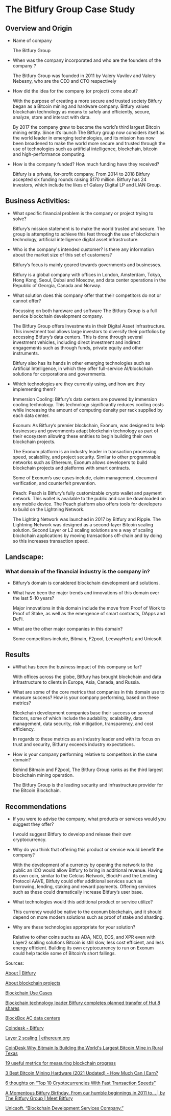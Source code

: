 # The Bitfury Group Case Study 

## Overview and Origin

* Name of company

    The Bitfury Group

* When was the company incorporated and who are the founders of the company ?

    The Bitfury Group was founded in 2011 by Valery Vavilov and Valery Nebesny, who are the CEO and CTO respectively 

* How did the idea for the company (or project) come about?

    With the purpose of creating a more secure and trusted society Bitfury began as a Bitcoin mining and hardware company. Bitfury values blockchain technology as means to safely and efficiently, secure, analyze, store and interact with data.  

    By 2017 the company grew to become the world’s third largest Bitcoin mining entity. Since it’s launch The Bitfury group now considers itself as the world leader in emerging technologies, and its mission has now been broadened to make the world more secure and trusted through the use of technologies such as artificial intelligence, blockchain, bitcoin and high-performance computing. 

* How is the company funded? How much funding have they received?

    Bitfury is a private, for-profit company. From 2014 to 2018 Bitfury accepted six funding rounds raising $170 million. Bitfury has 24 investors, which include the likes of Galaxy Digital LP and LIAN Group.

## Business Activities:

* What specific financial problem is the company or project trying to solve?

    Bitfury’s mission statement is to make the world trusted and secure. The group is attempting to achieve this feat through the use of blockchain technology, artificial intelligence digital asset infrastructure.  

* Who is the company's intended customer?  Is there any information about the market size of this set of customers?

    Bitfury’s focus is mainly geared towards governments and businesses. 

    Bitfury is a global company with offices in London, Amsterdam, Tokyo, Hong Kong, Seoul, Dubai and Moscow, and data center operations in the Republic of Georgia, Canada and Norway.

* What solution does this company offer that their competitors do not or cannot offer? 

    Focussing on both hardware and software The Bitfury Group is a full service blockchain development company. 

    The Bitfury Group offers Investments in their Digital Asset Infrastructure. This investment tool allows large investors to diversify their portfolios by accessing Bitfury’s data centers. This is done through several investment vehicles, including direct investment and indirect engagements such as through funds, private equity and other instruments.

    Bitfury also has its hands in other emerging technologies such as Artificial Intelligence, in which they offer full-service AI/blockchain solutions for corporations and governments.


* Which technologies are they currently using, and how are they implementing them? 

    Immersion Cooling: Bitfury’s data centers are powered by immersion cooling technology. This technology significantly reduces cooling costs while increasing the amount of computing density per rack supplied by each data center. 

    Exonum: As Bitfury’s premier blockchain, Exonum, was designed to help businesses and governments adapt blockchain technology as part of their ecosystem allowing these entities to begin building their own blockchain projects. 

    The Exonum platform is an industry leader in transaction processing speed, scalability, and project security. Similar to other programmable networks such as Ethereum, Exonum allows developers to build blockchain projects and platforms with smart contracts. 

    Some of Exonum’s use cases include, claim management, document verification, and counterfeit prevention. 

    Peach: Peach is Bitfury’s fully customizable crypto wallet and payment network. This wallet is available to the public and can be downloaded on any mobile device.  The Peach platform also offers tools for developers to build on the Lightning Network. 

    The Lighting Network was launched in 2017 by Bitfury and Ripple. The Lightning Network was designed as a second-layer Bitcoin scaling solution. Second Layer or L2 scaling solutions are a way of scaling blockchain applications by moving transactions off-chain and by doing so this increases transaction speed. 


## Landscape:

### What domain of the financial industry is the company in?

* Bitfury’s domain is considered blockchain development and solutions. 

* What have been the major trends and innovations of this domain over the last 5-10 years?

    Major innovations in this domain include the move from Proof of Work to Proof of Stake, as well as the emergence of smart contracts, DApps and DeFi. 

* What are the other major companies in this domain?

    Some competitors include, Bitmain, F2pool, LeewayHertz and Unicsoft 



## Results

* #What has been the business impact of this company so far?

    With offices across the globe, Bitfury has brought blockchain and data infrastructure to clients in Europe, Asia, Canada, and Russia. 

* What are some of the core metrics that companies in this domain use to measure success? How is your company performing, based on these metrics?

    Blockchain development companies base their success on several factors, some of which include the audability, scalability, data management, data security, risk mitigation, transparency, and cost efficiency. 

    In regards to these metrics as an industry leader and with its focus on trust and security, Bitfurry exceeds industry expectations. 

* How is your company performing relative to competitors in the same domain?
    
    Behind Bitmain and F2pool, The Bitfury Group ranks as the third largest blockchain mining operation. 

    The Bitfury Group is the leading security and infrastructure provider for the Bitcoin Blockchain. 


## Recommendations

* If you were to advise the company, what products or services would you suggest they offer? 

    I would suggest Bitfury to develop and release their own cryptocurrency. 

* Why do you think that offering this product or service would benefit the company?

    With the development of a currency by opening the network to the public an ICO would allow Bitfury to bring in additional revenue. Having its own coin, similar to the Celcius Network, BlockFi and the Lending Protocol AAVE,  Bitfuty could offer additional services such as borrowing, lending, staking and reward payments. Offering services such as these could dramatically increase Bitfury’s user base. 


* What technologies would this additional product or service utilize?

    This currency would be native to the exonum blockchain, and it should depend on more modern solutions such as proof of stake and sharding.

* Why are these technologies appropriate for your solution?

    Relative to other coins suchs as ADA, NEO, EOS, and XPR even with Layer2 scalling solutions Bitcoin is still slow, less cost efficient, and less energy efficient. Building its own cryptocurrency to run on Exonum could help tackle some of Bitcoin’s short fallings. 



Sources:

[About | Bitfury](https://bitfury.com/about)

[About blockchain projects]( https://exonum.com/about)

[Blockchain Use Cases](https://exonum.com/cases/index)

[Blockchain technology leader Bitfury completes planned transfer of Hut 8 shares](https://www.globenewswire.com/news-release/2021/02/16/2176339/0/en/Blockchain-technology-leader-Bitfury-completes-planned-transfer-of-Hut-8-shares.html)

[BlockBox AC data centers](https://bitfury.com/crypto-infrastructure/blockbox)

[Coindesk - Bitfury](https://www.coindesk.com/company/bitfury)

[Layer 2 scaling | ethereum.org](https://ethereum.org/en/developers/docs/layer-2-scaling/)

[CoinDesk Why Bitmain Is Building the World's Largest Bitcoin Mine in Rural Texas](https://www.coindesk.com/why-bitmain-is-building-the-worlds-largest-bitcoin-mine-in-rural-texas)

[19 useful metrics for measuring blockchain progress](https://www.zdnet.com/article/19-useful-metrics-for-measuring-blockchain-results/)

[3 Best Bitcoin Mining Hardware (2021 Updated) - How Much Can I Earn?](https://99bitcoins.com/bitcoin-mining/hardware/)

[6 thoughts on “Top 10 Cryptocurrencies With Fast Transaction Speeds”](https://coinsutra.com/transaction-speeds/)  

[A Momentous Bitfury Birthday. From our humble beginnings in 2011 to… | by The Bitfury Group | Meet Bitfury](https://medium.com/meetbitfury/a-momentous-bitfury-birthday-51f1343fb4b3)  

[Unicsoft. “Blockchain Development Services Company.”](https://unicsoft.com/blockchain/?utm_source=goodfirms&utm_medium=referral&utm_campaign=blockchain_goodfirms)
